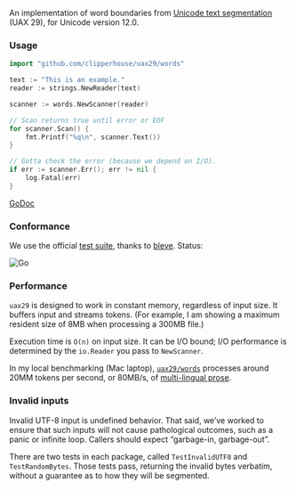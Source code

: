 An implementation of word boundaries from [Unicode text segmentation](https://unicode.org/reports/tr29/#Word_Boundaries) (UAX 29), for Unicode version 12.0.

### Usage

```go
import "github.com/clipperhouse/uax29/words"

text := "This is an example."
reader := strings.NewReader(text)

scanner := words.NewScanner(reader)

// Scan returns true until error or EOF
for scanner.Scan() {
	fmt.Printf("%q\n", scanner.Text())
}

// Gotta check the error (because we depend on I/O).
if err := scanner.Err(); err != nil {
	log.Fatal(err)
}
```

[GoDoc](https://godoc.org/github.com/clipperhouse/uax29/words)

### Conformance

We use the official [test suite](https://unicode.org/reports/tr41/tr41-26.html#Tests29), thanks to [bleve](https://github.com/blevesearch/segment/blob/master/tables_test.go). Status:

![Go](https://github.com/clipperhouse/uax29/workflows/Go/badge.svg)

### Performance

`uax29` is designed to work in constant memory, regardless of input size. It buffers input and streams tokens. (For example, I am showing a maximum resident size of 8MB when processing a 300MB file.)

Execution time is `O(n)` on input size. It can be I/O bound; I/O performance is determined by the `io.Reader` you pass to `NewScanner`.

In my local benchmarking (Mac laptop), [`uax29/words`](https://github.com/clipperhouse/uax29/tree/master/words) processes around 20MM tokens per second, or 80MB/s, of [multi-lingual prose](https://github.com/clipperhouse/uax29/blob/master/words/testdata/sample.txt).

### Invalid inputs

Invalid UTF-8 input is undefined behavior. That said, we’ve worked to ensure that such inputs will not cause pathological outcomes, such as a panic or infinite loop. Callers should expect “garbage-in, garbage-out”.

There are two tests in each package, called `TestInvalidUTF8` and `TestRandomBytes`. Those tests pass, returning the invalid bytes verbatim, without a guarantee as to how they will be segmented.
